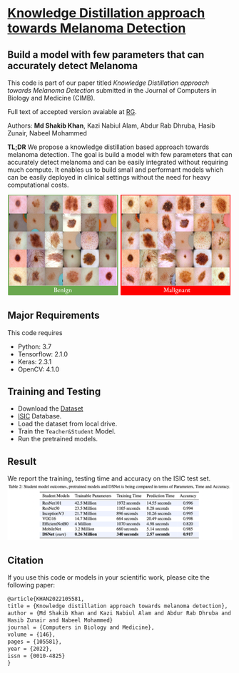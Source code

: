 # [Knowledge Distillation approach towards Melanoma Detection](https://www.sciencedirect.com/science/article/abs/pii/S0010482522003730?via%3Dihub)

## Build a model with few parameters that can accurately detect Melanoma

This code is part of our paper titled *Knowledge Distillation approach towards Melanoma Detection* submitted in the Journal of Computers in Biology and Medicine (CIMB).

Full text of accepted version avaiable at [RG]().

Authors: **Md Shakib Khan**, Kazi Nabiul Alam, Abdur Rab Dhruba, Hasib Zunair, Nabeel Mohammed

**TL;DR** We propose a knowledge distillation based approach towards melanoma detection. The goal is build a model with few parameters that can accurately detect melanoma and can be easily integrated without requiring much compute. It enables us to build small and performant models which can be easily deployed in clinical settings without the need for heavy computational costs.

<img src = "https://github.com/Shakib-IO/KD-lesions/blob/main/figures/Dataset.png" width = "500">

## Major Requirements
This code requires

- Python: 3.7
- Tensorflow: 2.1.0
- Keras: 2.3.1
- OpenCV: 4.1.0

## Training and Testing
- Download the [Dataset](https://drive.google.com/drive/u/2/folders/1gxzsQ5QagPxtHXCJVfyaGvvJ3MV2nxXz)
- [ISIC](https://www.isic-archive.com/#!/topWithHeader/onlyHeaderTop/gallery) Database.
- Load the dataset from local drive.
- Train the ```Teacher&Student``` Model.
- Run the pretrained models.

## Result
We report the training, testing time and accuracy on the ISIC test set.
<img src ="https://github.com/Shakib-IO/KD-lesions/blob/main/figures/Table%2002.png" width="800">

## Citation
If you use this code or models in your scientific work, please cite the following paper:

```
@article{KHAN2022105581,
title = {Knowledge distillation approach towards melanoma detection},
author = {Md Shakib Khan and Kazi Nabiul Alam and Abdur Rab Dhruba and Hasib Zunair and Nabeel Mohammed}
journal = {Computers in Biology and Medicine},
volume = {146},
pages = {105581},
year = {2022},
issn = {0010-4825}
}
```

